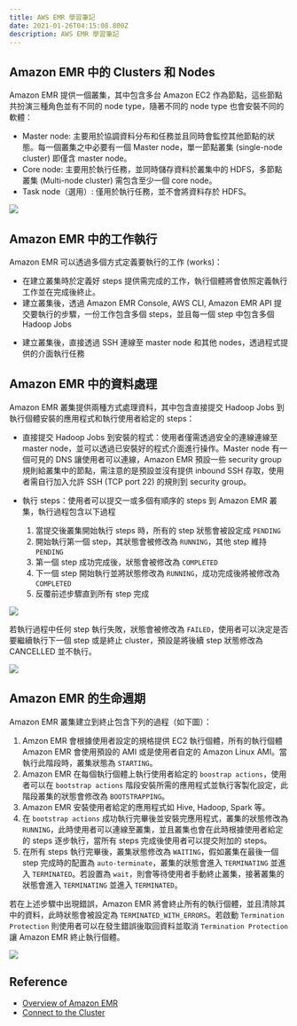 ```yaml
---
title: AWS EMR 學習筆記
date: 2021-01-26T04:15:08.800Z
description: AWS EMR 學習筆記
---
```


## Amazon EMR 中的 Clusters 和 Nodes
Amazon EMR 提供一個叢集，其中包含多台 Amazon EC2 作為節點，這些節點共扮演三種角色並有不同的 node type，隨著不同的 node type 也會安裝不同的軟體：

- Master node: 主要用於協調資料分布和任務並且同時會監控其他節點的狀態。每一個叢集之中必要有一個 Master node，單一節點叢集 (single-node cluster) 即僅含 master node。
- Core node: 主要用於執行任務，並同時儲存資料於叢集中的 HDFS，多節點叢集 (Multi-node cluster) 需包含至少一個 core node。
- Task node（選用）: 僅用於執行任務，並不會將資料存於 HDFS。

![](https://i.imgur.com/thiqX0X.png)

## Amazon EMR 中的工作執行
Amazon EMR 可以透過多個方式定義要執行的工作 (works)：
 - 在建立叢集時於定義好 steps 提供需完成的工作，執行個體將會依照定義執行工作並在完成後終止。
 - 建立叢集後，透過 Amazon EMR Console, AWS CLI, Amazon EMR API 提交要執行的步驟，一份工作包含多個 steps，並且每一個 step 中包含多個 Hadoop Jobs
<!-- TO READ https://docs.aws.amazon.com/emr/latest/ManagementGuide/AddingStepstoaJobFlow.html -->
 - 建立叢集後，直接透過 SSH 連線至 master node 和其他 nodes，透過程式提供的介面執行任務


## Amazon EMR 中的資料處理
Amazon EMR 叢集提供兩種方式處理資料，其中包含直接提交 Hadoop Jobs 到執行個體安裝的應用程式和執行使用者給定的 steps：

- 直接提交 Hadoop Jobs 到安裝的程式：使用者僅需透過安全的連線連線至 master node，並可以透過已安裝好的程式介面進行操作。Master node 有一個可見的 DNS 讓使用者可以連線，Amazon EMR 預設一些 security group 規則給叢集中的節點，需注意的是預設並沒有提供 inbound SSH 存取，使用者需自行加入允許 SSH (TCP port 22) 的規則到 security group。

- 執行 steps：使用者可以提交一或多個有順序的 steps 到 Amazon EMR 叢集，執行過程包含以下過程

    1. 當提交後叢集開始執行 steps 時，所有的 step 狀態會被設定成 `PENDING`
    2. 開始執行第一個 step，其狀態會被修改為 `RUNNING`，其他 step 維持 `PENDING`
    3. 第一個 step 成功完成後，狀態會被修改為 `COMPLETED`
    4. 下一個 step 開始執行並將狀態修改為 `RUNNING`，成功完成後將被修改為 `COMPLETED`
    5. 反覆前述步驟直到所有 step 完成

![](https://i.imgur.com/GU83MxD.png)

若執行過程中任何 step 執行失敗，狀態會被修改為 `FAILED`，使用者可以決定是否要繼續執行下一個 step 或是終止 cluster，預設是將後續 step 狀態修改為 CANCELLED 並不執行。

![](https://i.imgur.com/WKorafX.png)

## Amazon EMR 的生命週期

Amazon EMR 叢集建立到終止包含下列的過程（如下圖）：
1. Amzon EMR 會根據使用者設定的規格提供 EC2 執行個體，所有的執行個體 Amazon EMR 會使用預設的 AMI 或是使用者自定的 Amazon Linux AMI。當執行此階段時，叢集狀態為 `STARTING`。
2. Amazon EMR 在每個執行個體上執行使用者給定的 `boostrap actions`，使用者可以在 `bootstrap actions` 階段安裝所需的應用程式並執行客製化設定，此階段叢集的狀態會修改為 `BOOTSTRAPPING`。
3. Amazon EMR 安裝使用者給定的應用程式如 Hive, Hadoop, Spark 等。
4. 在 `bootstrap actions` 成功執行完畢後並安裝完應用程式，叢集的狀態修改為 `RUNNING`，此時使用者可以連線至叢集，並且叢集也會在此時根據使用者給定的 steps 逐步執行，當所有 steps 完成後使用者可以提交附加的 steps。
5. 在所有 steps 執行完畢後，叢集狀態修改為 `WAITING`，假如叢集在最後一個 step 完成時的配置為 `auto-terminate`，叢集的狀態會進入 `TERMINATING` 並進入 `TERMINATED`。若設置為 `wait`，則會等待使用者手動終止叢集，接著叢集的狀態會進入 `TERMINATING` 並進入 `TERMINATED`。

若在上述步驟中出現錯誤，Amazon EMR 將會終止所有的執行個體，並且清除其中的資料，此時狀態會被設定為 `TERMINATED_WITH_ERRORS`。若啟動 `Termination Protection` 則使用者可以在發生錯誤後取回資料並取消 `Termination Protection` 讓 Amazon EMR 終止執行個體。

![](https://i.imgur.com/JbYS90c.png)


## Reference
- [Overview of Amazon EMR](https://docs.aws.amazon.com/emr/latest/ManagementGuide/emr-overview.html)
- [Connect to the Cluster](https://docs.aws.amazon.com/emr/latest/ManagementGuide/emr-connect-master-node.html)